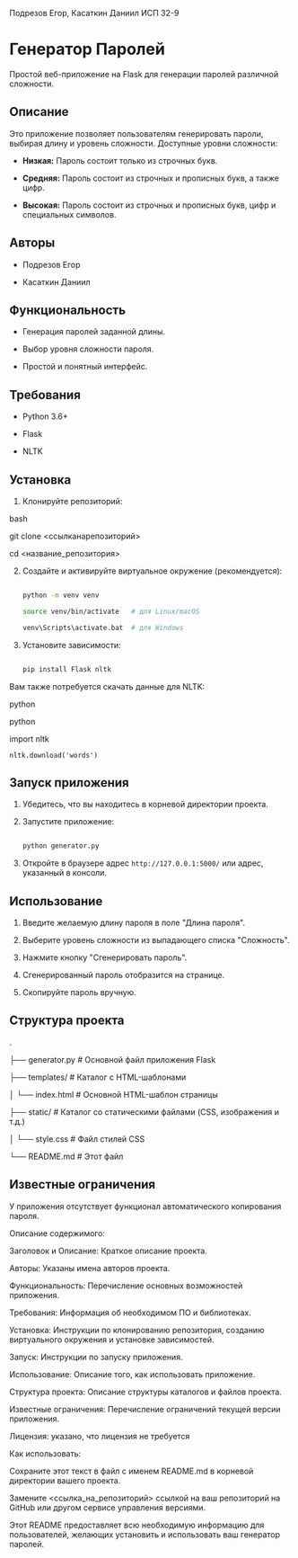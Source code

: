 Подрезов Егор, Касаткин Даниил ИСП 32-9

# Генератор Паролей

Простой веб-приложение на Flask для генерации паролей различной сложности.

## Описание

Это приложение позволяет пользователям генерировать пароли, выбирая длину и уровень сложности. Доступные уровни сложности:

-   **Низкая:** Пароль состоит только из строчных букв.

-   **Средняя:** Пароль состоит из строчных и прописных букв, а также цифр.

-   **Высокая:** Пароль состоит из строчных и прописных букв, цифр и специальных символов.

## Авторы

-   Подрезов Егор

-   Касаткин Даниил

## Функциональность

-   Генерация паролей заданной длины.

-   Выбор уровня сложности пароля.

-   Простой и понятный интерфейс.

## Требования

-   Python 3.6+

-   Flask

-   NLTK

## Установка

1.  Клонируйте репозиторий:

bash

   git clone <ссылканарепозиторий>

   cd <название_репозитория>

2.  Создайте и активируйте виртуальное окружение (рекомендуется):

    ```bash

    python -m venv venv

    source venv/bin/activate   # для Linux/macOS

    venv\Scripts\activate.bat  # для Windows

    ```

3.  Установите зависимости:

    ```bash

    pip install Flask nltk

    ```

   Вам также потребуется скачать данные для NLTK:

python

   python

  

    

import nltk

    nltk.download('words')

  

## Запуск приложения

1.  Убедитесь, что вы находитесь в корневой директории проекта.

2.  Запустите приложение:

    ```bash

    python generator.py

    ```

3.  Откройте в браузере адрес `http://127.0.0.1:5000/` или адрес, указанный в консоли.

## Использование

1.  Введите желаемую длину пароля в поле "Длина пароля".

2.  Выберите уровень сложности из выпадающего списка "Сложность".

3.  Нажмите кнопку "Сгенерировать пароль".

4.  Сгенерированный пароль отобразится на странице.

5.  Скопируйте пароль вручную.

## Структура проекта

.

├── generator.py  # Основной файл приложения Flask

├── templates/    # Каталог с HTML-шаблонами

│   └── index.html  # Основной HTML-шаблон страницы

├── static/       # Каталог со статическими файлами (CSS, изображения и т.д.)

│   └── style.css   # Файл стилей CSS

└── README.md     # Этот файл

## Известные ограничения

У приложения отсутствует функционал автоматического копирования пароля.

Описание содержимого:

Заголовок и Описание: Краткое описание проекта.

Авторы: Указаны имена авторов проекта.

Функциональность: Перечисление основных возможностей приложения.

Требования: Информация об необходимом ПО и библиотеках.

Установка: Инструкции по клонированию репозитория, созданию виртуального окружения и установке зависимостей.

Запуск: Инструкции по запуску приложения.

Использование: Описание того, как использовать приложение.

Структура проекта: Описание структуры каталогов и файлов проекта.

Известные ограничения: Перечисление ограничений текущей версии приложения.

Лицензия: указано, что лицензия не требуется

Как использовать:

Сохраните этот текст в файл с именем README.md в корневой директории вашего проекта.

Замените <ссылка_на_репозиторий> ссылкой на ваш репозиторий на GitHub или другом сервисе управления версиями.

Этот README предоставляет всю необходимую информацию для пользователей, желающих установить и использовать ваш генератор паролей.

